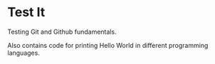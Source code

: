 # Test It 
Testing Git and Github fundamentals.

Also contains code for printing Hello World in different programming languages.

